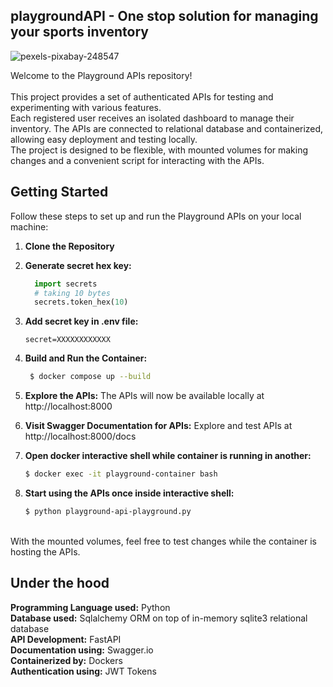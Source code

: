 ## playgroundAPI - One stop solution for managing your sports inventory


![pexels-pixabay-248547](https://github.com/vidhi-kumar/playgroundAPI/assets/55309127/b9359bbd-cf88-4e52-bf25-eef6e5e12526)


Welcome to the Playground APIs repository!<br><br>
This project provides a set of authenticated APIs for testing and experimenting with various features.<br> 
Each registered user receives an isolated dashboard to manage their inventory.
The APIs are connected to relational database and containerized, allowing easy deployment and testing locally.<br>
The project is designed to be flexible, with mounted volumes for making changes and a convenient script for interacting with the APIs.

## Getting Started

Follow these steps to set up and run the Playground APIs on your local machine:

1. **Clone the Repository**

2. **Generate secret hex key:**
    ```python
      import secrets
      # taking 10 bytes
      secrets.token_hex(10)
    ```

3.  **Add secret key in .env file:**
     ```env
     secret=XXXXXXXXXXXX
     ```

4. **Build and Run the Container:**
    ```bash
     $ docker compose up --build
    ```

5. **Explore the APIs:**
  The APIs will now be available locally at http://localhost:8000

6. **Visit Swagger Documentation for APIs:**
   Explore and test APIs at http://localhost:8000/docs

7. **Open docker interactive shell while container is running in another:**
   ```bash
   $ docker exec -it playground-container bash
   ```
   
8. **Start using the APIs once inside interactive shell:**
   ```bash
   $ python playground-api-playground.py
   ```

<br>With the mounted volumes, feel free to test changes while the container is hosting the APIs.

## Under the hood
**Programming Language used:**
Python<br>
**Database used:**
Sqlalchemy ORM on top of in-memory sqlite3 relational database<br>
**API Development:**
FastAPI<br>
**Documentation using:**
Swagger.io<br>
**Containerized by:**
Dockers<br>
**Authentication using:**
JWT Tokens<br>
